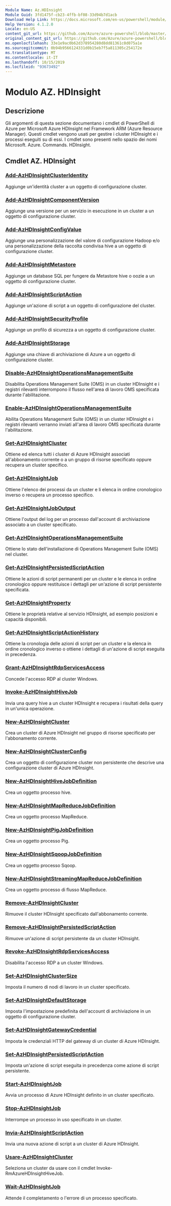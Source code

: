 ```yaml
---
Module Name: Az.HDInsight
Module Guid: 3fd1475f-cb23-4ffb-bf08-33d94b7d1acb
Download Help Link: https://docs.microsoft.com/en-us/powershell/module/az.hdinsight
Help Version: 4.1.2.0
Locale: en-US
content_git_url: https://github.com/Azure/azure-powershell/blob/master/src/HDInsight/HDInsight/help/Az.HDInsight.md
original_content_git_url: https://github.com/Azure/azure-powershell/blob/master/src/HDInsight/HDInsight/help/Az.HDInsight.md
ms.openlocfilehash: 33e1e9ac0b62d378954280d8dd81361c0d075a1e
ms.sourcegitcommit: 0b94b9566124331d0b15eb7f5a811305c254172e
ms.translationtype: MT
ms.contentlocale: it-IT
ms.lasthandoff: 10/15/2019
ms.locfileid: "93673492"
---
```

# Modulo AZ. HDInsight
## Descrizione
Gli argomenti di questa sezione documentano i cmdlet di PowerShell di Azure per Microsoft Azure HDInsight nel Framework ARM (Azure Resource Manager). Questi cmdlet vengono usati per gestire i cluster HDInsight e i processi eseguiti su di essi. I cmdlet sono presenti nello spazio dei nomi Microsoft. Azure. Commands. HDInsight.

## Cmdlet AZ. HDInsight
### [Add-AzHDInsightClusterIdentity](Add-AzHDInsightClusterIdentity.md)
Aggiunge un'identità cluster a un oggetto di configurazione cluster.

### [Add-AzHDInsightComponentVersion](Add-AzHDInsightComponentVersion.md)
Aggiunge una versione per un servizio in esecuzione in un cluster a un oggetto di configurazione cluster.

### [Add-AzHDInsightConfigValue](Add-AzHDInsightConfigValue.md)
Aggiunge una personalizzazione del valore di configurazione Hadoop e/o una personalizzazione della raccolta condivisa hive a un oggetto di configurazione cluster.

### [Add-AzHDInsightMetastore](Add-AzHDInsightMetastore.md)
Aggiunge un database SQL per fungere da Metastore hive o oozie a un oggetto di configurazione cluster.

### [Add-AzHDInsightScriptAction](Add-AzHDInsightScriptAction.md)
Aggiunge un'azione di script a un oggetto di configurazione del cluster.

### [Add-AzHDInsightSecurityProfile](Add-AzHDInsightSecurityProfile.md)
Aggiunge un profilo di sicurezza a un oggetto di configurazione cluster.

### [Add-AzHDInsightStorage](Add-AzHDInsightStorage.md)
Aggiunge una chiave di archiviazione di Azure a un oggetto di configurazione cluster.

### [Disable-AzHDInsightOperationsManagementSuite](Disable-AzHDInsightOperationsManagementSuite.md)
Disabilita Operations Management Suite (OMS) in un cluster HDInsight e i registri rilevanti interrompono il flusso nell'area di lavoro OMS specificata durante l'abilitazione.

### [Enable-AzHDInsightOperationsManagementSuite](Enable-AzHDInsightOperationsManagementSuite.md)
Abilita Operations Management Suite (OMS) in un cluster HDInsight e i registri rilevanti verranno inviati all'area di lavoro OMS specificata durante l'abilitazione.

### [Get-AzHDInsightCluster](Get-AzHDInsightCluster.md)
Ottiene ed elenca tutti i cluster di Azure HDInsight associati all'abbonamento corrente o a un gruppo di risorse specificato oppure recupera un cluster specifico.

### [Get-AzHDInsightJob](Get-AzHDInsightJob.md)
Ottiene l'elenco dei processi da un cluster e li elenca in ordine cronologico inverso o recupera un processo specifico.

### [Get-AzHDInsightJobOutput](Get-AzHDInsightJobOutput.md)
Ottiene l'output del log per un processo dall'account di archiviazione associato a un cluster specificato.

### [Get-AzHDInsightOperationsManagementSuite](Get-AzHDInsightOperationsManagementSuite.md)
Ottiene lo stato dell'installazione di Operations Management Suite (OMS) nel cluster.

### [Get-AzHDInsightPersistedScriptAction](Get-AzHDInsightPersistedScriptAction.md)
Ottiene le azioni di script permanenti per un cluster e le elenca in ordine cronologico oppure restituisce i dettagli per un'azione di script persistente specificata.

### [Get-AzHDInsightProperty](Get-AzHDInsightProperty.md)
Ottiene le proprietà relative al servizio HDInsight, ad esempio posizioni e capacità disponibili.

### [Get-AzHDInsightScriptActionHistory](Get-AzHDInsightScriptActionHistory.md)
Ottiene la cronologia delle azioni di script per un cluster e la elenca in ordine cronologico inverso o ottiene i dettagli di un'azione di script eseguita in precedenza.

### [Grant-AzHDInsightRdpServicesAccess](Grant-AzHDInsightRdpServicesAccess.md)
Concede l'accesso RDP al cluster Windows.

### [Invoke-AzHDInsightHiveJob](Invoke-AzHDInsightHiveJob.md)
Invia una query hive a un cluster HDInsight e recupera i risultati della query in un'unica operazione.

### [New-AzHDInsightCluster](New-AzHDInsightCluster.md)
Crea un cluster di Azure HDInsight nel gruppo di risorse specificato per l'abbonamento corrente.

### [New-AzHDInsightClusterConfig](New-AzHDInsightClusterConfig.md)
Crea un oggetto di configurazione cluster non persistente che descrive una configurazione cluster di Azure HDInsight.

### [New-AzHDInsightHiveJobDefinition](New-AzHDInsightHiveJobDefinition.md)
Crea un oggetto processo hive.

### [New-AzHDInsightMapReduceJobDefinition](New-AzHDInsightMapReduceJobDefinition.md)
Crea un oggetto processo MapReduce.

### [New-AzHDInsightPigJobDefinition](New-AzHDInsightPigJobDefinition.md)
Crea un oggetto processo Pig.

### [New-AzHDInsightSqoopJobDefinition](New-AzHDInsightSqoopJobDefinition.md)
Crea un oggetto processo Sqoop.

### [New-AzHDInsightStreamingMapReduceJobDefinition](New-AzHDInsightStreamingMapReduceJobDefinition.md)
Crea un oggetto processo di flusso MapReduce.

### [Remove-AzHDInsightCluster](Remove-AzHDInsightCluster.md)
Rimuove il cluster HDInsight specificato dall'abbonamento corrente.

### [Remove-AzHDInsightPersistedScriptAction](Remove-AzHDInsightPersistedScriptAction.md)
Rimuove un'azione di script persistente da un cluster HDInsight.

### [Revoke-AzHDInsightRdpServicesAccess](Revoke-AzHDInsightRdpServicesAccess.md)
Disabilita l'accesso RDP a un cluster Windows.

### [Set-AzHDInsightClusterSize](Set-AzHDInsightClusterSize.md)
Imposta il numero di nodi di lavoro in un cluster specificato.

### [Set-AzHDInsightDefaultStorage](Set-AzHDInsightDefaultStorage.md)
Imposta l'impostazione predefinita dell'account di archiviazione in un oggetto di configurazione cluster.

### [Set-AzHDInsightGatewayCredential](Set-AzHDInsightGatewayCredential.md)
Imposta le credenziali HTTP del gateway di un cluster di Azure HDInsight.

### [Set-AzHDInsightPersistedScriptAction](Set-AzHDInsightPersistedScriptAction.md)
Imposta un'azione di script eseguita in precedenza come azione di script persistente.

### [Start-AzHDInsightJob](Start-AzHDInsightJob.md)
Avvia un processo di Azure HDInsight definito in un cluster specificato.

### [Stop-AzHDInsightJob](Stop-AzHDInsightJob.md)
Interrompe un processo in uso specificato in un cluster.

### [Invia-AzHDInsightScriptAction](Submit-AzHDInsightScriptAction.md)
Invia una nuova azione di script a un cluster di Azure HDInsight.

### [Usare-AzHDInsightCluster](Use-AzHDInsightCluster.md)
Seleziona un cluster da usare con il cmdlet Invoke-RmAzureHDInsightHiveJob.

### [Wait-AzHDInsightJob](Wait-AzHDInsightJob.md)
Attende il completamento o l'errore di un processo specificato.

